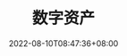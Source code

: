 ---
weight: 4
title: "数字资产"
description: ""
date: 2022-08-10T08:47:36+08:00
lastmod: 2022-08-10T08:47:36+08:00
draft: false
ico: '<svg class="icon" aria-hidden="true"><use xlink:href="#icon-shuzihuobi"></use></svg>'
navigation: ["数字代币"]
hidePage: true
---
